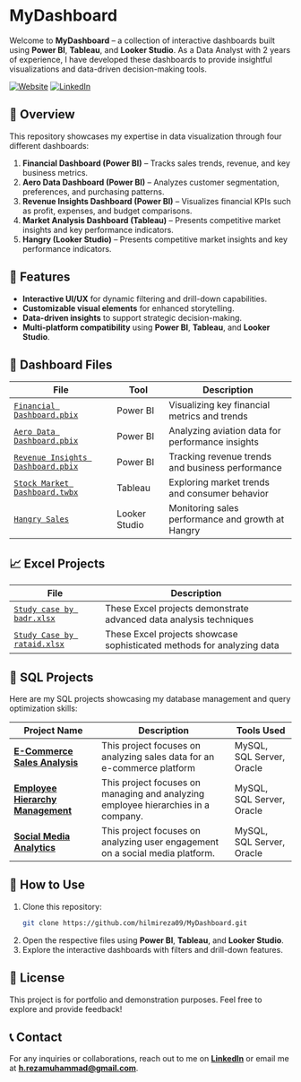# MyDashboard

Welcome to **MyDashboard** – a collection of interactive dashboards built using **Power BI**, **Tableau**, and **Looker Studio**. As a Data Analyst with 2 years of experience, I have developed these dashboards to provide insightful visualizations and data-driven decision-making tools.

[![Website](https://img.shields.io/badge/My%20Website-Click%20Here-blue?style=for-the-badge&logo=google-chrome)](https://plant-asp-e35.notion.site/Hi-I-m-Hilmi-18629837434f80d48809c7b5f525e25f) 
[![LinkedIn](https://img.shields.io/badge/LinkedIn-Connect-blue?style=for-the-badge&logo=linkedin)](https://www.linkedin.com/in/hilmi-reza)

## 📌 Overview
This repository showcases my expertise in data visualization through four different dashboards:

1. **Financial Dashboard (Power BI)** – Tracks sales trends, revenue, and key business metrics.
2. **Aero Data Dashboard (Power BI)** – Analyzes customer segmentation, preferences, and purchasing patterns.
3. **Revenue Insights Dashboard (Power BI)** – Visualizes financial KPIs such as profit, expenses, and budget comparisons.
4. **Market Analysis Dashboard (Tableau)** – Presents competitive market insights and key performance indicators.
5. **Hangry (Looker Studio)** – Presents competitive market insights and key performance indicators.

## 🎯 Features
- **Interactive UI/UX** for dynamic filtering and drill-down capabilities.
- **Customizable visual elements** for enhanced storytelling.
- **Data-driven insights** to support strategic decision-making.
- **Multi-platform compatibility** using **Power BI**, **Tableau**, and **Looker Studio**.

## 📁 Dashboard Files
| File | Tool | Description |
|------|------|-------------|
| [`Financial Dashboard.pbix`](https://github.com/hilmireza09/MyDashboard/blob/main/Dashboards/Financial%20Dashboard.pbix) | Power BI | Visualizing key financial metrics and trends |
| [`Aero Data Dashboard.pbix`](https://github.com/hilmireza09/MyDashboard/blob/main/Dashboards/Aero%20Data%20Dashboard.pbix) | Power BI | Analyzing aviation data for performance insights |
| [`Revenue Insights Dashboard.pbix`](https://github.com/hilmireza09/MyDashboard/blob/main/Dashboards/Revenue%20Insights%20Dashboard.pbix) | Power BI | Tracking revenue trends and business performance |
| [`Stock Market Dashboard.twbx`](https://github.com/hilmireza09/MyDashboard/blob/main/Dashboards/Stock%20Market%20Dashboard.twbx) | Tableau | Exploring market trends and consumer behavior |
| [`Hangry Sales`](https://lookerstudio.google.com/u/0/reporting/dfd39f25-29ba-4758-ada5-079cccb29dcb/page/XHCCE/edit) | Looker Studio | Monitoring sales performance and growth at Hangry |

## 📈 Excel Projects
| File | Description |
|------|-------------|
| [`Study case by badr.xlsx`](https://github.com/hilmireza09/MyDashboard/blob/main/Excel/Study%20Case%20by%20badr.xlsx) | These Excel projects demonstrate advanced data analysis techniques |
| [`Study Case by rataid.xlsx`](https://github.com/hilmireza09/MyDashboard/blob/main/Excel/Study%20Case%20by%20rataid.xlsx) | These Excel projects showcase sophisticated methods for analyzing data |

## 📝 SQL Projects
Here are my SQL projects showcasing my database management and query optimization skills:

| Project Name               | Description                                      | Tools Used      |
|----------------------------|--------------------------------------------------|-----------------|
| [**E-Commerce Sales Analysis**](https://github.com/hilmireza09/MyDashboard/tree/main/SQL%20Projects/E-Commerce%20Sales%20Analysis)           | This project focuses on analyzing sales data for an e-commerce platform | MySQL, SQL Server, Oracle |
| [**Employee Hierarchy Management**](https://github.com/hilmireza09/MyDashboard/tree/main/SQL%20Projects/Employee%20Hierarchy%20Management)           | This project focuses on managing and analyzing employee hierarchies in a company. | MySQL, SQL Server, Oracle |
| [**Social Media Analytics**](https://github.com/hilmireza09/MyDashboard/tree/main/SQL%20Projects/Social%20Media%20Analytics)           | This project focuses on analyzing user engagement on a social media platform. | MySQL, SQL Server, Oracle |

## 🚀 How to Use
1. Clone this repository:
   ```sh
   git clone https://github.com/hilmireza09/MyDashboard.git
   ```
2. Open the respective files using **Power BI**, **Tableau**, and **Looker Studio**.
3. Explore the interactive dashboards with filters and drill-down features.

## 📜 License
This project is for portfolio and demonstration purposes. Feel free to explore and provide feedback!

## 📞 Contact
For any inquiries or collaborations, reach out to me on **[LinkedIn](https://www.linkedin.com/in/hilmi-reza)** or email me at **h.rezamuhammad@gmail.com**.

